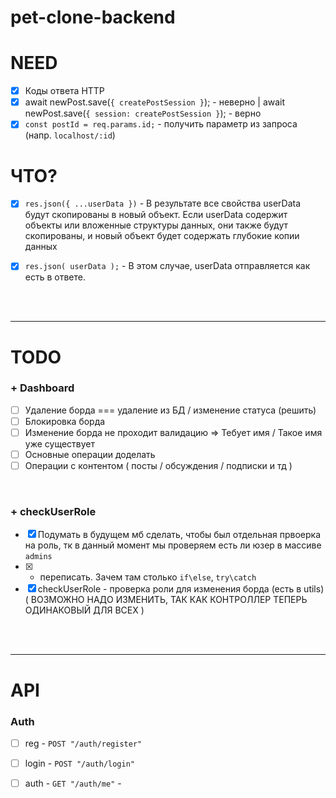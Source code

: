 # pet-clone-backend

# NEED

- [x] Коды ответа HTTP
- [x] await newPost.save(`{ createPostSession }`); - неверно | await newPost.save(`{ session: createPostSession }`); - верно
- [x] `const postId = req.params.id;` - получить параметр из запроса (напр. `localhost/:id`) 

# ЧТО?

- [x] `res.json({ ...userData })` - В результате все свойства userData будут скопированы в новый объект. Если userData содержит объекты или вложенные структуры данных, они также будут скопированы, и новый объект будет содержать глубокие копии данных

- [x]  `res.json( userData );` -  В этом случае, userData отправляется как есть в ответе.

<br>
<br>
<hr>

# TODO 

<h3>+ Dashboard </h3>

- [ ] Удаление борда === удаление из БД / изменение статуса (решить)
- [ ] Блокировка борда
- [ ] Изменение борда не проходит валидацию => Тебует имя / Такое имя уже существует
- [ ] Основные операции доделать
- [ ] Операции с контентом ( посты / обсуждения / подписки и тд )

<br>

<h3>+ checkUserRole </h3>

- [x] Подумать в будущем мб сделать, чтобы был отдельная првоерка на роль, тк в данный момент мы проверяем есть ли юзер в массиве `admins`
- [x] + переписать. Зачем там столько `if\else`, `try\catch` 
- [x] checkUserRole - проверка роли для изменения борда (есть в utils) ( ВОЗМОЖНО НАДО ИЗМЕНИТЬ, ТАК КАК КОНТРОЛЛЕР ТЕПЕРЬ ОДИНАКОВЫЙ ДЛЯ ВСЕХ )

<br>
<br>
<hr>

# API

<h3>Auth</h3>

- [ ] reg - `POST "/auth/register"` 
- [ ] login - `POST "/auth/login"` 
- [ ] auth - `GET "/auth/me"` - 


